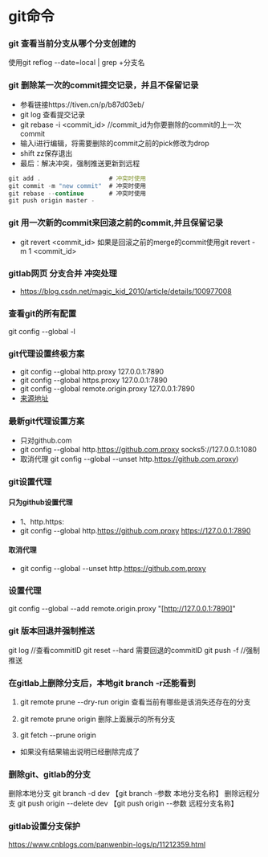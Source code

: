 # git命令
### git 查看当前分支从哪个分支创建的
使用git reflog --date=local | grep +分支名


### git 删除某一次的commit提交记录，并且不保留记录
- 参看链接https://tiven.cn/p/b87d03eb/
- git log 查看提交记录
- git rebase -i <commit_id> //commit_id为你要删除的commit的上一次commit
- 输入i进行编辑，将需要删除的commit之前的pick修改为drop
- shift zz保存退出
- 最后：解决冲突，强制推送更新到远程
```js
git add .                   # 冲突时使用
git commit -m "new commit"  # 冲突时使用
git rebase --continue       # 冲突时使用
git push origin master -
```
### git 用一次新的commit来回滚之前的commit,并且保留记录
- git revert <commit_id> 如果是回滚之前的merge的commit使用git revert -m 1 <commit_id>

### gitlab网页 分支合并 冲突处理
- https://blog.csdn.net/magic_kid_2010/article/details/100977008

### 查看git的所有配置
git config --global -l 

### git代理设置终极方案
- git config --global http.proxy 127.0.0.1:7890
- git config --global https.proxy 127.0.0.1:7890
- git config --global remote.origin.proxy 127.0.0.1:7890
- [来源地址](https://www.jianshu.com/p/cba0877e1fc6)

### 最新git代理设置方案
- 只对github.com
- git config --global http.https://github.com.proxy socks5://127.0.0.1:1080
- 取消代理 git config --global --unset http.https://github.com.proxy)

### git设置代理
#### 只为github设置代理
- 1、http.https: 
- git config --global http.https://github.com.proxy https://127.0.0.1:7890
#### 取消代理
- git config --global --unset http.https://github.com.proxy

### 设置代理
git config --global --add remote.origin.proxy "[http://127.0.0.1:7890]"

### git 版本回退并强制推送
git log //查看commitID
git reset --hard 需要回退的commitID
git push -f //强制推送


### 在gitlab上删除分支后，本地git branch -r还能看到
1. git remote prune --dry-run origin 查看当前有哪些是该消失还存在的分支

2. git remote prune origin 删除上面展示的所有分支

3. git fetch --prune origin

- 如果没有结果输出说明已经删除完成了

### 删除git、gitlab的分支
删除本地分支
git branch -d dev 【git branch -参数 本地分支名称】
删除远程分支
git push origin --delete dev 【git push origin --参数 远程分支名称】  
### gitlab设置分支保护
https://www.cnblogs.com/panwenbin-logs/p/11212359.html
